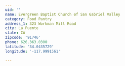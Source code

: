 ```yaml
---
uid: ''
name: Evergreen Baptist Church of San Gabriel Valley
category: Food Pantry
address_1: 323 Workman Mill Road
city: La Puente
state: CA
zipcode: '91746'
phone: 626.363.0300
latitude: '34.0435729'
longitude: '-117.9991561'

---
```

